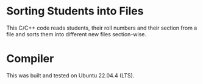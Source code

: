 # Sorting Students into Files
This C/C++ code reads students, their roll numbers and their section from a file and sorts them into different new files section-wise.
# Compiler
This was built and tested on Ubuntu 22.04.4 (LTS).
